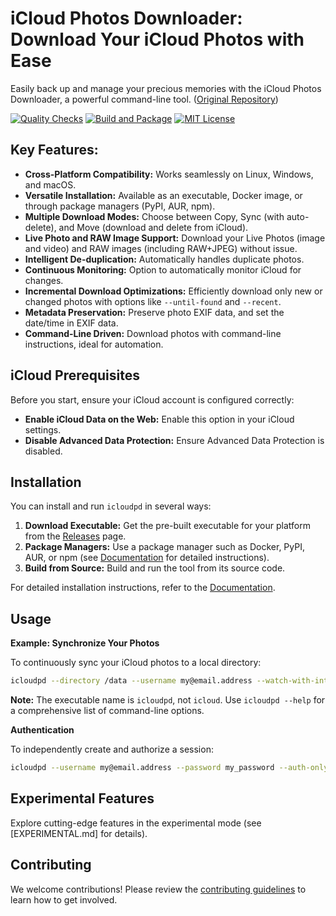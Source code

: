 # iCloud Photos Downloader: Download Your iCloud Photos with Ease

Easily back up and manage your precious memories with the iCloud Photos Downloader, a powerful command-line tool. ([Original Repository](https://github.com/icloud-photos-downloader/icloud_photos_downloader))

[![Quality Checks](https://github.com/icloud-photos-downloader/icloud_photos_downloader/workflows/Quality%20Checks/badge.svg)](https://github.com/icloud-photos-downloader/icloud_photos_downloader/actions/workflows/quality-checks.yml)
[![Build and Package](https://github.com/icloud-photos-downloader/icloud_photos_downloader/workflows/Produce%20Artifacts/badge.svg)](https://github.com/icloud-photos-downloader/icloud_photos_downloader/actions/workflows/produce-artifacts.yml)
[![MIT License](https://img.shields.io/badge/license-MIT-blue.svg)](LICENSE)

## Key Features:

*   **Cross-Platform Compatibility:** Works seamlessly on Linux, Windows, and macOS.
*   **Versatile Installation:** Available as an executable, Docker image, or through package managers (PyPI, AUR, npm).
*   **Multiple Download Modes:** Choose between Copy, Sync (with auto-delete), and Move (download and delete from iCloud).
*   **Live Photo and RAW Image Support:** Download your Live Photos (image and video) and RAW images (including RAW+JPEG) without issue.
*   **Intelligent De-duplication:** Automatically handles duplicate photos.
*   **Continuous Monitoring:** Option to automatically monitor iCloud for changes.
*   **Incremental Download Optimizations:**  Efficiently download only new or changed photos with options like `--until-found` and `--recent`.
*   **Metadata Preservation:** Preserve photo EXIF data, and set the date/time in EXIF data.
*   **Command-Line Driven:** Download photos with command-line instructions, ideal for automation.

## iCloud Prerequisites

Before you start, ensure your iCloud account is configured correctly:

*   **Enable iCloud Data on the Web:**  Enable this option in your iCloud settings.
*   **Disable Advanced Data Protection:** Ensure Advanced Data Protection is disabled.

## Installation

You can install and run `icloudpd` in several ways:

1.  **Download Executable:** Get the pre-built executable for your platform from the [Releases](https://github.com/icloud-photos-downloader/icloud_photos_downloader/releases/tag/v1.29.2) page.
2.  **Package Managers:** Use a package manager such as Docker, PyPI, AUR, or npm (see [Documentation](https://icloud-photos-downloader.github.io/icloud_photos_downloader/install.html) for detailed instructions).
3.  **Build from Source:**  Build and run the tool from its source code.

For detailed installation instructions, refer to the [Documentation](https://icloud-photos-downloader.github.io/icloud_photos_downloader/install.html).

## Usage

**Example: Synchronize Your Photos**

To continuously sync your iCloud photos to a local directory:

```bash
icloudpd --directory /data --username my@email.address --watch-with-interval 3600
```

**Note:** The executable name is `icloudpd`, not `icloud`.  Use `icloudpd --help` for a comprehensive list of command-line options.

**Authentication**

To independently create and authorize a session:

```bash
icloudpd --username my@email.address --password my_password --auth-only
```

## Experimental Features

Explore cutting-edge features in the experimental mode (see [EXPERIMENTAL.md] for details).

## Contributing

We welcome contributions! Please review the [contributing guidelines](CONTRIBUTING.md) to learn how to get involved.